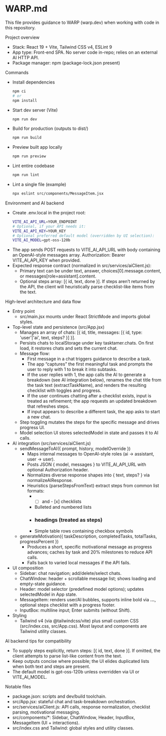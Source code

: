 # WARP.md

This file provides guidance to WARP (warp.dev) when working with code in this repository.

Project overview
- Stack: React 19 + Vite, Tailwind CSS v4, ESLint 9
- App type: Front-end SPA. No server code in-repo; relies on an external AI HTTP API.
- Package manager: npm (package-lock.json present)

Commands
- Install dependencies
  ```bash path=null start=null
  npm ci
  # or
  npm install
  ```
- Start dev server (Vite)
  ```bash path=null start=null
  npm run dev
  ```
- Build for production (outputs to dist/)
  ```bash path=null start=null
  npm run build
  ```
- Preview built app locally
  ```bash path=null start=null
  npm run preview
  ```
- Lint entire codebase
  ```bash path=null start=null
  npm run lint
  ```
- Lint a single file (example)
  ```bash path=null start=null
  npx eslint src/components/MessageItem.jsx
  ```

Environment and AI backend
- Create .env.local in the project root:
  ```bash path=null start=null
  VITE_AI_API_URL=YOUR_ENDPOINT
  # Optional, if your API needs it:
  VITE_AI_API_KEY=YOUR_KEY
  # Optional preferred default model (overridden by UI selection):
  VITE_AI_MODEL=gpt-oss-120b
  ```
- The app sends POST requests to VITE_AI_API_URL with body containing an OpenAI-style messages array. Authorization: Bearer VITE_AI_API_KEY when provided.
- Expected response contract (normalized in src/services/aiClient.js):
  - Primary text can be under text, answer, choices[0].message.content, or messages[role=assistant].content.
  - Optional steps array: [{ id, text, done }]. If steps aren’t returned by the API, the client will heuristically parse checklist-like items from the text.

High-level architecture and data flow
- Entry point
  - src/main.jsx mounts <App /> under React StrictMode and imports global styles.
- Top-level state and persistence (src/App.jsx)
  - Manages an array of chats: [{ id, title, messages: [{ id, type: 'user'|'ai', text, steps? }] }].
  - Persists chats to localStorage under key tasktamer.chats. On first load, it restores chats and sets the current chat.
  - Message flow:
    - First message in a chat triggers guidance to describe a task.
    - The app “captures” the first meaningful task and prompts the user to reply with 1 to break it into subtasks.
    - If the user replies with 1, the app calls the AI to generate a breakdown (see AI integration below), renames the chat title from the task text (extractTaskName), and renders the resulting checklist with toggles and progress.
    - If the user continues chatting after a checklist exists, input is treated as refinement; the app requests an updated breakdown that refreshes steps.
    - If input appears to describe a different task, the app asks to start a new chat.
  - Step toggling mutates the steps for the specific message and drives progress UI.
  - Model selection UI stores selectedModel in state and passes it to AI calls.
- AI integration (src/services/aiClient.js)
  - sendMessageToAI({ prompt, history, modelOverride })
    - Maps internal messages to OpenAI-style roles (ai -> assistant, user -> user).
    - Posts JSON { model, messages } to VITE_AI_API_URL with optional Authorization header.
    - Normalizes diverse response shapes into { text, steps? } via normalizeAIResponse.
    - Heuristics (parseStepsFromText) extract steps from common list formats:
      - - [ ] and - [x] checklists
      - Bulleted and numbered lists
      - ### headings (treated as steps)
      - Simple table rows containing checkbox symbols
  - generateMotivation({ taskDescription, completedTasks, totalTasks, progressPercent })
    - Produces a short, specific motivational message as progress advances; caches by task and 20% milestones to reduce API calls.
    - Falls back to varied local messages if the API fails.
- UI composition
  - Sidebar: chat navigation; add/delete/select chats.
  - ChatWindow: header + scrollable message list; shows loading and empty-state guidance.
  - Header: model selector (predefined model options); updates selectedModel in App state.
  - MessageItem: renders user/AI bubbles, supports inline bold via **...**, optional steps checklist with a progress footer.
  - InputBox: multiline input; Enter submits (without Shift).
- Styling
  - Tailwind v4 (via @tailwindcss/vite) plus small custom CSS (src/index.css, src/App.css). Most layout and components are Tailwind utility classes.

AI backend tips for compatibility
- To supply steps explicitly, return steps: [{ id, text, done }]. If omitted, the client attempts to parse list-like content from the text.
- Keep outputs concise where possible; the UI elides duplicated lists when both text and steps are present.
- The default model is gpt-oss-120b unless overridden via UI or VITE_AI_MODEL.

Notable files
- package.json: scripts and dev/build toolchain.
- src/App.jsx: stateful chat and task-breakdown orchestration.
- src/services/aiClient.js: API calls, response normalization, checklist parsing, motivational messaging.
- src/components/*: Sidebar, ChatWindow, Header, InputBox, MessageItem (UI + interactions).
- src/index.css and Tailwind: global styles and utility classes.
